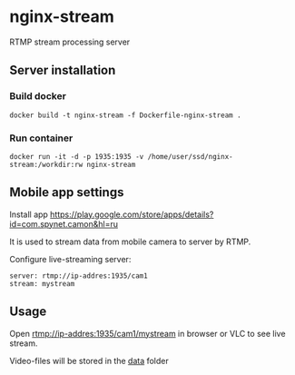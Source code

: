 # nginx-stream

RTMP stream processing server

## Server installation
### Build docker
```shell
docker build -t nginx-stream -f Dockerfile-nginx-stream .
```
### Run container
```shell
docker run -it -d -p 1935:1935 -v /home/user/ssd/nginx-stream:/workdir:rw nginx-stream
```

## Mobile app settings
Install app <https://play.google.com/store/apps/details?id=com.spynet.camon&hl=ru>

It is used to stream data from mobile camera to server by RTMP.

Configure live-streaming server:
```
server: rtmp://ip-addres:1935/cam1
stream: mystream
```

## Usage
Open <rtmp://ip-addres:1935/cam1/mystream> in browser or VLC to see live stream.

Video-files will be stored in the [data](data) folder
